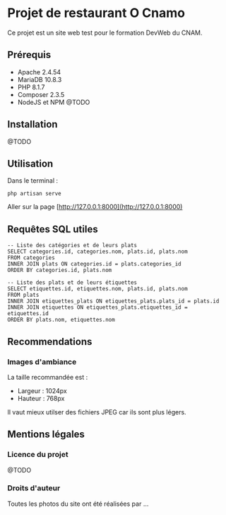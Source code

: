 # Projet de restaurant O Cnamo

Ce projet est un site web test pour le formation DevWeb du CNAM.

## Prérequis

- Apache 2.4.54
- MariaDB 10.8.3
- PHP 8.1.7
- Composer 2.3.5
- NodeJS et NPM @TODO

## Installation

@TODO

## Utilisation

Dans le terminal :

```
php artisan serve
```

Aller sur la page [http://127.0.0.1:8000](http://127.0.0.1:8000)

## Requêtes SQL utiles

```
-- Liste des catégories et de leurs plats
SELECT categories.id, categories.nom, plats.id, plats.nom
FROM categories
INNER JOIN plats ON categories.id = plats.categories_id
ORDER BY categories.id, plats.nom
```

```
-- Liste des plats et de leurs étiquettes
SELECT etiquettes.id, etiquettes.nom, plats.id, plats.nom
FROM plats
INNER JOIN etiquettes_plats ON etiquettes_plats.plats_id = plats.id
INNER JOIN etiquettes ON etiquettes_plats.etiquettes_id = etiquettes.id
ORDER BY plats.nom, etiquettes.nom
```

## Recommendations

### Images d'ambiance

La taille recommandée est :

- Largeur : 1024px
- Hauteur : 768px

Il vaut mieux utilser des fichiers JPEG car ils sont plus légers.

## Mentions légales

### Licence du projet

@TODO

### Droits d'auteur

Toutes les photos du site ont été réalisées par ...
